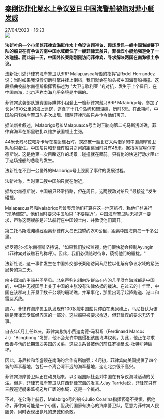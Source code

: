 <!--1682606702000-->
[秦刚访菲化解水上争议翌日 中国海警船被指对菲小艇发威](https://www.rfi.fr/cn/%E4%B8%AD%E5%9B%BD/20230427-%E7%A7%A6%E5%88%9A%E8%AE%BF%E8%8F%B2%E5%8C%96%E8%A7%A3%E6%B0%B4%E4%B8%8A%E4%BA%89%E8%AE%AE%E7%BF%8C%E6%97%A5-%E4%B8%AD%E5%9B%BD%E6%B5%B7%E8%AD%A6%E8%88%B9%E8%A2%AB%E6%8C%87%E5%AF%B9%E8%8F%B2%E5%B0%8F%E8%89%87%E5%8F%91%E5%A8%81)
------

<div>27/04/2023 - 16:23</div><img src="https://s.rfi.fr/media/display/ffd8b5e2-e136-11ed-a71a-005056a90284/w:1280/p:16x9/AP23112561703620.jpg"><p><strong>法新社的一个小组随菲律宾海艇作水上争议议题巡访，现场发现一艘中国海岸警卫队的船只在有争议的南中国水域截住了一艘菲律宾船只，菲律宾小艇勉强避免了一次碰撞。而此前一天，中国外长秦刚刚刚访问菲律宾，寻求解决两国在南海领土争议。                    </strong></p><div><p>法新社引述菲律宾海岸警卫队BRP Malapuasca号船的指挥官Rodel Hernandez说：当时如果我没有切断引擎并挂上倒档，我们就会在船头被中国海警船相撞。这段插曲被赫尔南德斯指挥官描述为 "大卫与歌利亚 "的对抗，发生于上个周日，在中国南海，北京声称南海几乎全境是中国的。</p><p>菲律宾武装部队邀请国际媒体小组登上一艘菲律宾船只BRP Malabrigo号，参加了长达1670公里的海上巡逻，途径了十几个岛屿和珊瑚礁，历时6天。在此期间，中国船只和海岸警卫队多次出现，跟踪菲律宾船只并命令他们离开。</p><p>据法新社叙述，Malabrigo号和Malapuasca号当时正驶向第二托马斯浅滩礁，菲律宾海军在那里驻扎以维护该国领土主张。</p><p>44米长的马拉帕斯卡号在接近礁石时，突然被一艘比它大两倍多的中国海岸警卫队船只截住。中国船只和菲律宾船只之间的距离当时只有45米。据指挥官埃尔南德斯说。这是他第一次目睹这样的场景：碰撞就在眼前。只有他的快速行动才阻止了这场撞船的悲剧的发生。</p><p>法新社在不到一公里外的Malabrigo号上观察了事件的发展过程。</p><p>法新社称，当时第二艘中国船只就在附近。</p><p>据埃尔南德斯说，中国船只经常挡路，但在周日，这两艘敌对船只 "最接近 "发生碰撞。</p><p>Malapascua号和Malabrigo号曾表示他们打算在这一地区航行，称他们想进行 "现场调查"。他们当时要求中国船只 "不要靠近"。中国海岸警卫队无视这一要求，声称这两艘船是非法航行在中国领土内，并敦促他们离开。</p><p>第二托马斯浅滩礁石距离菲律宾大岛巴拉望约200公里，距离中国海南岛一千多公里。</p><p>据罗德尔-埃尔南德斯坚持说，"如果我们放松监视，他们很快就会控制Ayungin（菲律宾对该礁石的称呼）。因此，我们必须随时待命，藐视他们的骚扰。"</p><p>法新社说，这一事件发生在中国外交部长秦刚访问马尼拉以化解有争议水域的紧张局势的第二天。</p><p>南中国海的争端并不罕见。北京声称包括南沙群岛在内的几乎所有海域都是中国的，中国并无视国际上关于中国的主张没有法律依据的裁决。在过去的十年里，中国在该群岛上开垦了数千公顷的珊瑚礁，并军事化，那里出现了起降跑道、港口和雷达系统。</p><p>周六，菲律宾海岸警卫队发现有100多艘中国船只停泊在惠泉礁上，马尼拉认为该礁是菲律宾专属经济区的一部分。这些船只被要求撤退，但菲律宾的要求无济于事。</p><p>自去年6月上任以来，菲律宾总统小费迪南德-马科斯（Ferdinand Marcos Jr）"Bongbong "发誓，他不会允许中国侵犯该国海洋权利。为此，他正在寻求改善与他的长期盟友美国的关系，这些关系曾被他的前任罗德里戈-杜特尔特破坏。</p><p>因此，马尼拉和华盛顿在南海的合作有所加强：4月初，菲律宾向美国提供了四个新的军事基地，包括一个离台湾不远的海军基地，这让北京很不高兴。</p><p>菲律宾海岸警卫队正在动员起来，以引起国际社会对中国在有争议海域活动的关注。但是，菲律宾海岸警卫队在西菲律宾海的发言人Jay Tarriela说，菲律宾只有三艘巡逻艇来监视这片广袤的水域，这是一个挑战。</p><p>不过，在公海上航行，Malabrigo号的船长Julio Colarina指挥官毫不畏惧。据他称，菲律宾可能是一个小国，但我们国家有决心的海岸警卫队，愿意为菲律宾人民服务，同时表现出非凡的忠诚和勇敢。</p><div data-selfpromo-newsletter></div><div data-selfpromo-app></div></div>
